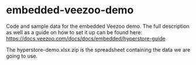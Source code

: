 # embedded-veezoo-demo
Code and sample data for the embedded Veezoo demo. The full description as well as a guide on how to set it up can be found here:
https://docs.veezoo.com/docs/docs/embedded/hyperstore-guide

The hyperstore-demo.xlsx.zip is the spreadsheet containing the data we are going to use.
